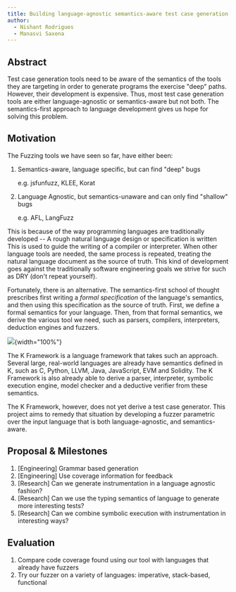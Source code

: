 ```yaml
---
title: Building language-agnostic semantics-aware test case generation
author:
  - Nishant Rodrigues
  - Manasvi Saxena
---
```


Abstract
--------

Test case generation tools need to be aware of the semantics of the tools they
are targeting in order to generate programs the exercise "deep" paths. However,
their development is expensive. Thus, most test case generation tools are either
language-agnostic or semantics-aware but not both. The semantics-first approach
to language development gives us hope for solving this problem.

Motivation
----------

The Fuzzing tools we have seen so far, have either been:

1.  Semantics-aware, language specific, but can find "deep" bugs

    e.g. jsfunfuzz, KLEE, Korat

2.  Language Agnostic, but semantics-unaware and can only find "shallow" bugs

    e.g. AFL, LangFuzz

This is because of the way programming languages are traditionally developed --
A rough natural language design or specification is written This is used to
guide the writing of a compiler or interpreter. When other language tools are
needed, the same process is repeated, treating the natural language document as
the source of truth. This kind of development goes against the traditionally
software engineering goals we strive for such as DRY (don't repeat yourself).

Fortunately, there is an alternative. The semantics-first school of thought
prescribes first writing a *formal specification* of the language's semantics,
and then using this specification as the source of truth. First, we define a
formal semantics for your language. Then, from that formal semantics, we derive
the various tool we need, such as parsers, compilers, interpreters, deduction
engines and fuzzers.

![](../k.png){width="100%"}

The K Framework is a language framework that takes such an approach. Several
large, real-world languages are already have semantics defined in K, such as C,
Python, LLVM, Java, JavaScript, EVM and Solidity. The K Framework is also
already able to derive a parser, interpreter, symbolic execution engine, model
checker and a deductive verifier from these semantics.

The K Framework, however, does not yet derive a test case generator. This
project aims to remedy that situation by developing a fuzzer parametric over the
input language that is both language-agnostic, and semantics-aware.

Proposal & Milestones
---------------------

1. [Engineering] Grammar based generation
2. [Engineering] Use coverage information for feedback
3. [Research]    Can we generate instrumentation in a language agnostic fashion?
3. [Research]    Can we use the typing semantics of language to generate more interesting tests?
4. [Research]    Can we combine symbolic execution with instrumentation in interesting ways?

Evaluation
----------

1. Compare code coverage found using our tool with languages that already have fuzzers
2. Try our fuzzer on a variety of languages: imperative, stack-based, functional

